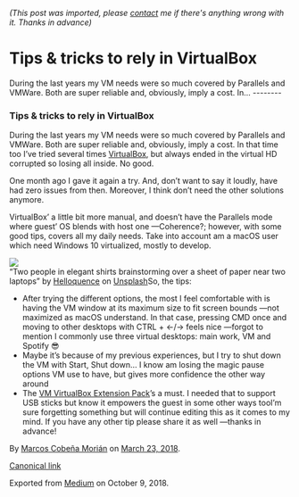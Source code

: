 *(This post was imported, please [contact](#/contact) me if there's anything wrong with it. Thanks in advance)*

  # Tips & tricks to rely in VirtualBox

   During the last years my VM needs were so much covered by Parallels and VMWare. Both are super reliable and, obviously, imply a cost. In…   --------
  
### Tips & tricks to rely in VirtualBox

During the last years my VM needs were so much covered by Parallels and VMWare. Both are super reliable and, obviously, imply a cost. In that time too I’ve tried several times [VirtualBox](https://www.virtualbox.org), but always ended in the virtual HD corrupted so losing all inside. No good.

One month ago I gave it again a try. And, don’t want to say it loudly, have had zero issues from then. Moreover, I think don’t need the other solutions anymore.

VirtualBox’ a little bit more manual, and doesn’t have the Parallels mode where guest’ OS blends with host one —Coherence?; however, with some good tips, covers all my daily needs. Take into account am a macOS user which need Windows 10 virtualized, mostly to develop.

![](https://cdn-images-1.medium.com/max/800/0*bLpady9U79BnuGYf.)  
“Two people in elegant shirts brainstorming over a sheet of paper near two laptops” by [Helloquence](https://unsplash.com/@helloquence?utm_source=medium&amp;utm_medium=referral) on [Unsplash](https://unsplash.com?utm_source=medium&amp;utm_medium=referral)So, the tips:


  * After trying the different options, the most I feel comfortable with is having the VM window at its maximum size to fit screen bounds —not maximized as macOS understand. In that case, pressing CMD once and moving to other desktops with CTRL + ←/→ feels nice —forgot to mention I commonly use three virtual desktops: main work, VM and Spotify 😎
  * Maybe it’s because of my previous experiences, but I try to shut down the VM with Start, Shut down… I know am losing the magic pause options VM use to have, but gives more confidence the other way around
  * The [VM VirtualBox Extension Pack](https://www.virtualbox.org/wiki/Downloads)’s a must. I needed that to support USB sticks but know it empowers the guest in some other ways tooI’m sure forgetting something but will continue editing this as it comes to my mind. If you have any other tip please share it as well —thanks in advance!

  
  
  By [Marcos Cobeña Morián](https://medium.com/@MarcosCobena) on [March 23, 2018](https://medium.com/p/e9e28c8cd180).

[Canonical link](https://medium.com/@MarcosCobena/tips-tricks-to-rely-in-virtualbox-e9e28c8cd180)

Exported from [Medium](https://medium.com) on October 9, 2018.

